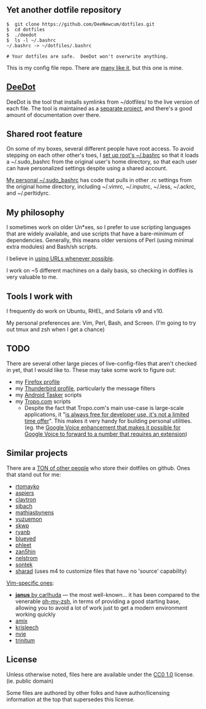 ## Yet another dotfile repository ##

    $  git clone https://github.com/DeeNewcum/dotfiles.git
    $  cd dotfiles
    $  ./deedot
    $  ls -l ~/.bashrc
    ~/.bashrc -> ~/dotfiles/.bashrc

    # Your dotfiles are safe.  DeeDot won't overwrite anything.

This is my config file repo.  There are [many like it](https://github.com/search?utf8=%E2%9C%93&q=dotfiles&repo=&langOverride=&start_value=1&type=Repositories&language=), but this one is mine.

## [DeeDot](https://github.com/DeeNewcum/deedot) ##

DeeDot is the tool that installs symlinks from ~/dotfiles/ to the live version of each file.  The tool is maintained as a [separate project](https://github.com/DeeNewcum/deedot), and there's a good amount of documentation over there.

## Shared root feature ##

On some of my boxes, several different people have root access.  To avoid stepping on each other other's toes, I [set up root's ~/.bashrc](https://github.com/DeeNewcum/dotfiles/blob/master/.sudo_bashrc#L1-5) so that it loads a ~/.sudo_bashrc from the original user's home directory, so that each user can have personalized settings despite using a shared account.

[My personal ~/.sudo_bashrc](https://github.com/DeeNewcum/dotfiles/blob/master/.sudo_bashrc) has code that pulls in other .rc settings from the original home directory, including ~/.vimrc, ~/.inputrc, ~/.less, ~/.ackrc, and ~/.perltidyrc.

## My philosophy ##

I sometimes work on older Un*xes, so I prefer to use scripting languages that are widely available, and use scripts that have a bare-minimum of dependencies.  Generally, this means older versions of Perl (using minimal extra modules) and Bash/sh scripts.

I believe in [using URLs whenever possible](https://github.com/DeeNewcum/dotfiles/wiki/URL-centric).

I work on ~5 different machines on a daily basis, so checking in dotfiles is very valuable to me.

## Tools I work with ##

I frequently do work on Ubuntu, RHEL, and Solaris v9 and v10.

My personal preferences are: Vim, Perl, Bash, and Screen.  (I'm going to try out tmux and zsh when I get a chance)

## TODO ##

There are several other large pieces of live-config-files that aren't checked in yet, that I would like to.  These may take some work to figure out:

* my [Firefox profile](https://github.com/DeeNewcum/dotfiles/issues/15)
* my [Thunderbird profile](https://github.com/DeeNewcum/dotfiles/issues/15#issuecomment-6276610), particularly the message filters
* my [Android Tasker](http://lifehacker.com/5599116/how-to-turn-your-android-phone-into-a-fully+automated-superphone) scripts
* my [Tropo.com](http://www.tropo.com/) scripts
  * Despite the fact that Tropo.com's main use-case is large-scale applications, it "[is always free for developer use, it's not a limited time offer](https://www.tropo.com/docs/scripting/faq.htm)".  This makes it very handy for building personal utilities. (eg. the [Google Voice enhancement that makes it possible for Google Voice to forward to a number that requires an extension](http://blog.tropo.com/2011/05/13/extending-googevoice-with-tropo/))

## Similar projects ##

There are a [TON of other people](https://github.com/search?utf8=%E2%9C%93&q=dotfiles&repo=&langOverride=&start_value=1&type=Repositories&language=) who store their dotfiles on github.  Ones that stand out for me:

* [rtomayko](https://github.com/rtomayko/dotfiles)
* [aspiers](https://github.com/aspiers/shell-env)
* [claytron](https://github.com/claytron/dotfiles)
* [sjbach](https://github.com/sjbach/env)
* [mathiasbynens](https://github.com/mathiasbynens/dotfiles/)
* [yuzuemon](https://github.com/yuzuemon/dotfiles)
* [skwp](https://github.com/skwp/dotfiles)
* [ryanb](https://github.com/ryanb/dotfiles)
* [blueyed](https://github.com/blueyed/dotfiles)
* [phleet](https://github.com/phleet/dotfiles)
* [zan5hin](https://github.com/zan5hin/dotfiles)
* [nelstrom](https://github.com/nelstrom/dotfiles)
* [sontek](https://github.com/sontek/dotfiles)
* [sharad](https://github.com/sharad/rc) (uses m4 to customize files that have no 'source' capability)

[Vim-specific ones](https://www.google.com/search?hl=en&q=site%3Agithub.com+vim+configuration+OR+vimrc+OR+settings+OR+plugins):

* [**janus** by carlhuda](https://github.com/carlhuda/janus/) — the most well-known...  it has been compared to the venerable [oh-my-zsh](https://github.com/robbyrussell/oh-my-zsh/), in terms of providing a good starting base, allowing you to avoid a lot of work just to get a modern environment working quickly
* [amix](https://github.com/amix/vimrc)
* [krisleech](https://github.com/krisleech/vimfiles)
* [nvie](https://github.com/nvie/vimrc)
* [trinitum](https://github.com/trinitum/vimrc)

## License ##

Unless otherwise noted, files here are available under the [CC0 1.0](http://creativecommons.org/publicdomain/zero/1.0/) license.  (ie. public domain)

Some files are authored by other folks and have author/licensing information at the top that supersedes this license.
